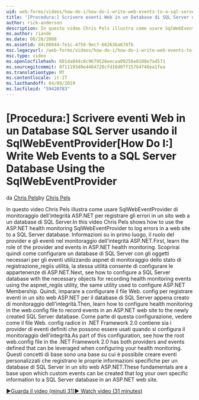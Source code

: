```yaml
---
uid: web-forms/videos/how-do-i/how-do-i-write-web-events-to-a-sql-server-database-using-the-sqlwebeventprovider
title: '[Procedura:] Scrivere eventi Web in un Database di SQL Server usando il SqlWebEventProvider | Microsoft Docs'
author: rick-anderson
description: In questo video Chris Pels illustra come usare SqlWebEventProvider di monitoraggio dell'integrità ASP.NET per registrare gli errori in un sito web a un database di SQL Server. Primo, ancella...
ms.author: riande
ms.date: 08/28/2008
ms.assetid: d4c08844-fe1c-4759-9ec7-66263ba678fb
msc.legacyurl: /web-forms/videos/how-do-i/how-do-i-write-web-events-to-a-sql-server-database-using-the-sqlwebeventprovider
msc.type: video
ms.openlocfilehash: 601da044c0c9679526eecaa09256e0100e7ad571
ms.sourcegitcommit: 0f1119340e4464720cfd16d0ff15764746ea1fea
ms.translationtype: MT
ms.contentlocale: it-IT
ms.lasthandoff: 04/09/2019
ms.locfileid: "59420783"
---
```

# <a name="how-do-i-write-web-events-to-a-sql-server-database-using-the-sqlwebeventprovider"></a><span data-ttu-id="b8bcd-104">[Procedura:] Scrivere eventi Web in un Database SQL Server usando il SqlWebEventProvider</span><span class="sxs-lookup"><span data-stu-id="b8bcd-104">[How Do I:] Write Web Events to a SQL Server Database Using the SqlWebEventProvider</span></span>

<span data-ttu-id="b8bcd-105">da [Chris Pels](https://twitter.com/chrispels)</span><span class="sxs-lookup"><span data-stu-id="b8bcd-105">by [Chris Pels](https://twitter.com/chrispels)</span></span>

<span data-ttu-id="b8bcd-106">In questo video Chris Pels illustra come usare SqlWebEventProvider di monitoraggio dell'integrità ASP.NET per registrare gli errori in un sito web a un database di SQL Server.</span><span class="sxs-lookup"><span data-stu-id="b8bcd-106">In this video Chris Pels shows how to use the ASP.NET health monitoring SqlWebEventProvider to log errors in a web site to a SQL Server database.</span></span> <span data-ttu-id="b8bcd-107">Informazioni su in primo luogo, il ruolo del provider e gli eventi nel monitoraggio dell'integrità ASP.NET.</span><span class="sxs-lookup"><span data-stu-id="b8bcd-107">First, learn the role of the provider and events in ASP.NET health monitoring.</span></span> <span data-ttu-id="b8bcd-108">Scoprirai quindi come configurare un database di SQL Server con gli oggetti necessari per gli eventi utilizzando aspnet di monitoraggio dello stato di registrazione\_regiis utilità, la stessa utilità consente di configurare le appartenenze di ASP.NET.</span><span class="sxs-lookup"><span data-stu-id="b8bcd-108">Next, see how to configure a SQL Server database with the necessary objects for recording health monitoring events using the aspnet\_regiis utility, the same utility used to configure ASP.NET Membership.</span></span> <span data-ttu-id="b8bcd-109">Quindi, imparare a configurare il file Web. config per registrare eventi in un sito web ASP.NET per il database di SQL Server appena creato di monitoraggio dell'integrità.</span><span class="sxs-lookup"><span data-stu-id="b8bcd-109">Then, learn how to configure health monitoring in the web.config file to record events in an ASP.NET web site to the newly created SQL Server database.</span></span> <span data-ttu-id="b8bcd-110">Come parte di questa configurazione, vedere come il file Web. config radice in .NET Framework 2.0 contiene sia i provider di eventi definiti che possono essere usati quando si configura il monitoraggio dell'integrità.</span><span class="sxs-lookup"><span data-stu-id="b8bcd-110">As part of this configuration, see how the root web.config file in the .NET Framework 2.0 has both providers and events defined that can be leveraged when configuring your health monitoring.</span></span> <span data-ttu-id="b8bcd-111">Questi concetti di base sono una base su cui è possibile creare eventi personalizzati che registrano le proprie informazioni specifiche per un database di SQL Server in un sito web ASP.NET.</span><span class="sxs-lookup"><span data-stu-id="b8bcd-111">These fundamentals are a base upon which custom events can be created that log your own specific information to a SQL Server database in an ASP.NET web site.</span></span>

[<span data-ttu-id="b8bcd-112">&#9654;Guarda il video (minuti 31)</span><span class="sxs-lookup"><span data-stu-id="b8bcd-112">&#9654; Watch video (31 minutes)</span></span>](https://channel9.msdn.com/Blogs/ASP-NET-Site-Videos/how-do-i-write-web-events-to-a-sql-server-database-using-the-sqlwebeventprovider)
